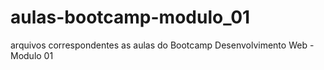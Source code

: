 # aulas-bootcamp-modulo_01
arquivos correspondentes as aulas do Bootcamp Desenvolvimento Web - Modulo 01
